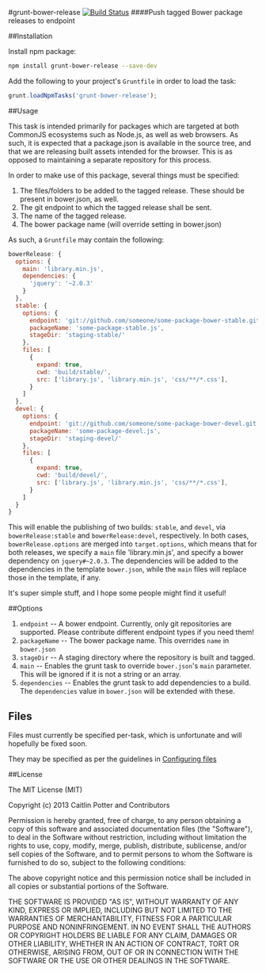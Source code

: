 #grunt-bower-release [![Build Status](https://travis-ci.org/caitp/grunt-bower-release.png?branch=master)](https://travis-ci.org/caitp/grunt-bower-release)
####Push tagged Bower package releases to endpoint

##Installation

Install npm package:

```bash
npm install grunt-bower-release --save-dev
```

Add the following to your project's `Gruntfile` in order to load the task:

```js
grunt.loadNpmTasks('grunt-bower-release');
```

##Usage

This task is intended primarily for packages which are targeted at both CommonJS ecosystems such as Node.js, as well as web browsers. As such, it is expected that a package.json is available in the source tree, and that we are releasing built assets intended for the browser. This is as opposed to maintaining a separate repository for this process.

In order to make use of this package, several things must be specified:

1. The files/folders to be added to the tagged release. These should be present in bower.json, as well.
2. The git endpoint to which the tagged release shall be sent.
3. The name of the tagged release.
4. The bower package name (will override setting in bower.json)

As such, a `Gruntfile` may contain the following:

```js
bowerRelease: {
  options: {
    main: 'library.min.js',
    dependencies: {
      'jquery': '~2.0.3'
    }
  },
  stable: {
    options: {
      endpoint: 'git://github.com/someone/some-package-bower-stable.git',
      packageName: 'some-package-stable.js',
      stageDir: 'staging-stable/'
    },
    files: [
      {
        expand: true,
        cwd: 'build/stable/',
        src: ['library.js', 'library.min.js', 'css/**/*.css'],
      }
    ]
  },
  devel: {
    options: {
      endpoint: 'git://github.com/someone/some-package-bower-devel.git',
      packageName: 'some-package-devel.js',
      stageDir: 'staging-devel/'
    },
    files: [
      {
        expand: true,
        cwd: 'build/devel/',
        src: ['library.js', 'library.min.js', 'css/**/*.css'],
      }
    ]
  }
}
```

This will enable the publishing of two builds: `stable`, and `devel`, via `bowerRelease:stable` and `bowerRelease:devel`, respectively. In both cases, `bowerRelease.options` are merged into `target.options`, which means that for both releases, we specify a `main` file 'library.min.js', and specify a bower dependency on `jquery#~2.0.3`. The dependencies will be added to the dependencies in the template `bower.json`, while the `main` files will replace those in the template, if any.

It's super simple stuff, and I hope some people might find it useful!

##Options

1. `endpoint` -- A bower endpoint. Currently, only git repositories are supported. Please contribute different endpoint types if you need them!
2. `packageName` -- The bower package name. This overrides `name` in `bower.json`
3. `stageDir` -- A staging directory where the repository is built and tagged.
4. `main` -- Enables the grunt task to override `bower.json`'s `main` parameter. This will be ignored if it is not a string or an array.
5. `dependencies` -- Enables the grunt task to add dependencies to a build. The `dependencies` value in `bower.json` will be extended with these.

## Files

Files must currently be specified per-task, which is unfortunate and will hopefully be fixed soon.

They may be specified as per the guidelines in [Configuring files](http://gruntjs.com/configuring-tasks#files)

##License

The MIT License (MIT)

Copyright (c) 2013 Caitlin Potter and Contributors

Permission is hereby granted, free of charge, to any person obtaining a copy
of this software and associated documentation files (the "Software"), to deal
in the Software without restriction, including without limitation the rights
to use, copy, modify, merge, publish, distribute, sublicense, and/or sell
copies of the Software, and to permit persons to whom the Software is
furnished to do so, subject to the following conditions:

The above copyright notice and this permission notice shall be included in
all copies or substantial portions of the Software.

THE SOFTWARE IS PROVIDED "AS IS", WITHOUT WARRANTY OF ANY KIND, EXPRESS OR
IMPLIED, INCLUDING BUT NOT LIMITED TO THE WARRANTIES OF MERCHANTABILITY,
FITNESS FOR A PARTICULAR PURPOSE AND NONINFRINGEMENT. IN NO EVENT SHALL THE
AUTHORS OR COPYRIGHT HOLDERS BE LIABLE FOR ANY CLAIM, DAMAGES OR OTHER
LIABILITY, WHETHER IN AN ACTION OF CONTRACT, TORT OR OTHERWISE, ARISING FROM,
OUT OF OR IN CONNECTION WITH THE SOFTWARE OR THE USE OR OTHER DEALINGS IN
THE SOFTWARE.
